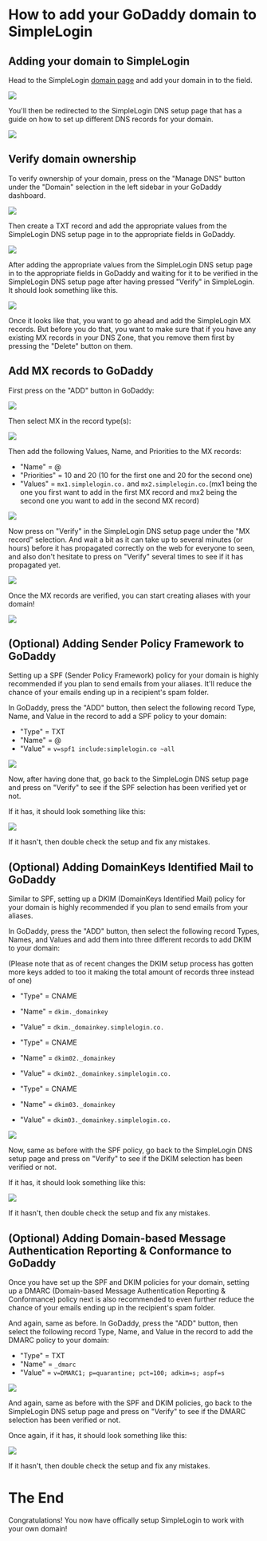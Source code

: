 # How to add your GoDaddy domain to SimpleLogin

## Adding your domain to SimpleLogin

Head to the SimpleLogin [domain page](https://app.simplelogin.io/dashboard/custom_domain) and add your domain in to the field.

![](./new-domain.png)

You'll then be redirected to the SimpleLogin DNS setup page that has a guide on how to set up different DNS records for your domain.

![](./domain-dns.png)

## Verify domain ownership

To verify ownership of your domain, press on the "Manage DNS" button under the "Domain" selection in the left sidebar in your GoDaddy dashboard.

![](./manage-dns-button.png)

Then create a TXT record and add the appropriate values from the SimpleLogin DNS setup page in to the appropriate fields in GoDaddy.

![](./txt-record.png)

After adding the appropriate values from the SimpleLogin DNS setup page in to the appropriate fields in GoDaddy and waiting for it to be verified in the SimpleLogin DNS setup page after having pressed "Verify" in SimpleLogin. It should look something like this.

![](./sl-domain-verified.png)

Once it looks like that, you want to go ahead and add the SimpleLogin MX records. But before you do that, you want to make sure that if you have any existing MX records in your DNS Zone, that you remove them first by pressing the "Delete" button on them.

## Add MX records to GoDaddy

First press on the "ADD" button in GoDaddy:

![](./add-mx-records.png)

Then select MX in the record type(s):

![](./select-mx-record.png)

Then add the following Values, Name, and Priorities to the MX records: 

- "Name" = @
- "Priorities" = 10 and 20 (10 for the first one and 20 for the second one)
- "Values" = `mx1.simplelogin.co.` and `mx2.simplelogin.co.`(mx1 being the one you first want to add in the first MX record and mx2 being the second one you want to add in the second MX record)

![](./mx-records.png)

Now press on "Verify" in the SimpleLogin DNS setup page under the "MX record" selection. And wait a bit as it can take up to several minutes (or hours) before it has propagated correctly on the web for everyone to seen, and also don't hesitate to press on "Verify" several times to see if it has propagated yet.

![](./mx-verified.png)

Once the MX records are verified, you can start creating aliases with your domain!

![](./creating-alias.png)

## (Optional) Adding Sender Policy Framework to GoDaddy

Setting up a SPF (Sender Policy Framework) policy for your domain is highly recommended if you plan to send emails from your aliases. It'll reduce the chance of your emails ending up in a recipient's spam folder.

In GoDaddy, press the "ADD" button, then select the following record Type, Name, and Value in the record to add a SPF policy to your domain:

- "Type" = TXT
- "Name" = @
- "Value" = `v=spf1 include:simplelogin.co ~all`

![](./spf-record.png)

Now, after having done that, go back to the SimpleLogin DNS setup page and press on "Verify" to see if the SPF selection has been verified yet or not.

If it has, it should look something like this:

![](./spf-verified.png)

If it hasn't, then double check the setup and fix any mistakes.

## (Optional) Adding DomainKeys Identified Mail to GoDaddy

Similar to SPF, setting up a DKIM (DomainKeys Identified Mail) policy for your domain is highly recommended if you plan to send emails from your aliases.

In GoDaddy, press the "ADD" button, then select the following record Types, Names, and Values and add them into three different records to add DKIM to your domain:

(Please note that as of recent changes the DKIM setup process has gotten more keys added to too it making the total amount of records three instead of one)

- "Type" = CNAME
- "Name" = `dkim._domainkey`
- "Value" = `dkim._domainkey.simplelogin.co.`

- "Type" = CNAME
- "Name" = `dkim02._domainkey`
- "Value" = `dkim02._domainkey.simplelogin.co.`

- "Type" = CNAME
- "Name" = `dkim03._domainkey`
- "Value" = `dkim03._domainkey.simplelogin.co.`

![](./dkim-record.png)

Now, same as before with the SPF policy, go back to the SimpleLogin DNS setup page and press on "Verify" to see if the DKIM selection has been verified or not.

If it has, it should look something like this:

![](./dkim-verified.png)

If it hasn't, then double check the setup and fix any mistakes.

## (Optional) Adding Domain-based Message Authentication Reporting & Conformance to GoDaddy

Once you have set up the SPF and DKIM policies for your domain, setting up a DMARC (Domain-based Message Authentication Reporting & Conformance) policy next is also recommended to even further reduce the chance of your emails ending up in the recipient's spam folder.

And again, same as before. In GoDaddy, press the "ADD" button, then select the following record Type, Name, and Value in the record to add the DMARC policy to your domain:

- "Type" = TXT
- "Name" = `_dmarc`
- "Value" = `v=DMARC1; p=quarantine; pct=100; adkim=s; aspf=s`

![](./dmarc-record.png)

And again, same as before with the SPF and DKIM policies, go back to the SimpleLogin DNS setup page and press on "Verify" to see if the DMARC selection has been verified or not.

Once again, if it has, it should look something like this:

![](./dmarc-verified.png)

If it hasn't, then double check the setup and fix any mistakes.

# The End

Congratulations! You now have offically setup SimpleLogin to work with your own domain!
